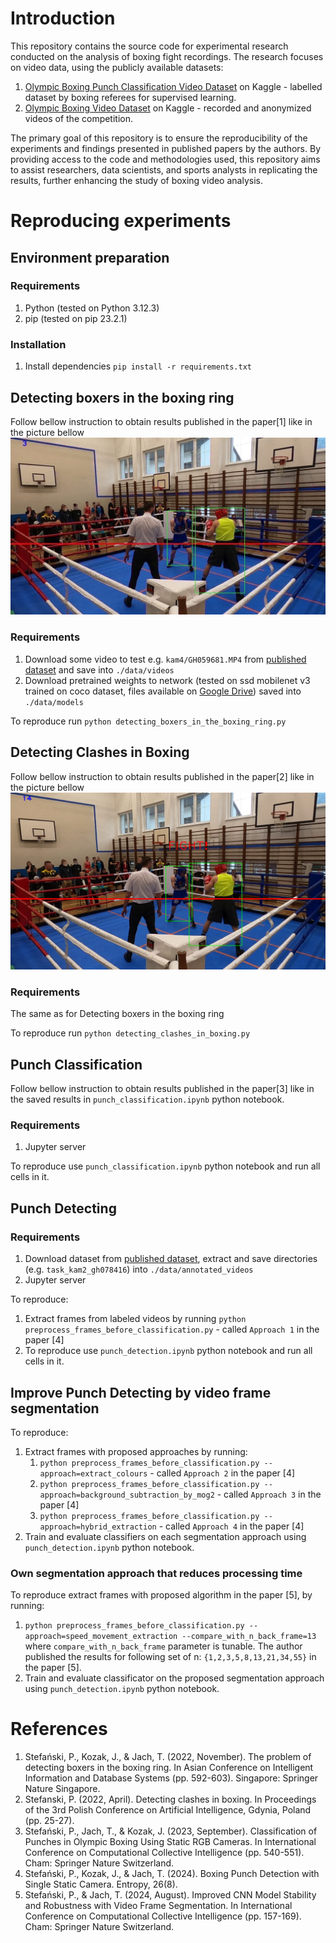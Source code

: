 # Introduction
This repository contains the source code for experimental research conducted on the analysis of boxing fight recordings. 
The research focuses on video data, using the publicly available datasets:
1. [Olympic Boxing Punch Classification Video Dataset](https://www.kaggle.com/datasets/piotrstefaskiue/olympic-boxing-punch-classification-video-dataset) on Kaggle - labelled dataset by boxing referees for supervised learning.
2. [Olympic Boxing Video Dataset](https://www.kaggle.com/datasets/piotrstefaskiue/olympic-boxing-video-dataset-unlabeled) on Kaggle - recorded and anonymized videos of the competition.

The primary goal of this repository is to ensure the reproducibility of the experiments and findings presented in published papers by the authors.
By providing access to the code and methodologies used, this repository aims to assist researchers, data scientists, and sports analysts in replicating the results, further enhancing the study of boxing video analysis.

# Reproducing experiments
## Environment preparation
### Requirements
1. Python (tested on Python 3.12.3)
2. pip (tested on pip 23.2.1)

### Installation
1. Install dependencies `pip install -r requirements.txt`

## Detecting boxers in the boxing ring
Follow bellow instruction to obtain results published in the paper[1] like in the picture bellow
![Boxer detecting example](./examples/detect_boxers.jpg)

### Requirements
1. Download some video to test e.g. `kam4/GH059681.MP4` from [published dataset](https://www.kaggle.com/datasets/piotrstefaskiue/olympic-boxing-video-dataset-unlabeled) and save into `./data/videos`
2. Download pretrained weights to network (tested on ssd mobilenet v3 trained on coco dataset, files available on [Google Drive](https://drive.google.com/drive/folders/1TB3rL7pTCSQhcGYloc-jTIk1l_GvwEeE?usp=sharing)) saved into `./data/models`

To reproduce run `python detecting_boxers_in_the_boxing_ring.py`

## Detecting Clashes in Boxing
Follow bellow instruction to obtain results published in the paper[2] like in the picture bellow
![Clash detecting example](./examples/clash_detecting.png)

### Requirements
The same as for Detecting boxers in the boxing ring

To reproduce run `python detecting_clashes_in_boxing.py`

## Punch Classification
Follow bellow instruction to obtain results published in the paper[3] like in the saved results in `punch_classification.ipynb` python notebook.

### Requirements
1. Jupyter server

To reproduce use `punch_classification.ipynb` python notebook and run all cells in it.

## Punch Detecting
### Requirements
1. Download dataset from [published dataset](https://www.kaggle.com/datasets/piotrstefaskiue/olympic-boxing-punch-classification-video-dataset), extract and save directories (e.g. `task_kam2_gh078416`) into `./data/annotated_videos`
2. Jupyter server

To reproduce:
1. Extract frames from labeled videos by running `python preprocess_frames_before_classification.py` - called `Approach 1` in the paper [4]
2. To reproduce use `punch_detection.ipynb` python notebook and run all cells in it.

## Improve Punch Detecting by video frame segmentation
To reproduce:
1. Extract frames with proposed approaches by running:
   1. `python preprocess_frames_before_classification.py --approach=extract_colours` - called `Approach 2` in the paper [4]
   2. `python preprocess_frames_before_classification.py --approach=background_subtraction_by_mog2` - called `Approach 3` in the paper [4]
   3. `python preprocess_frames_before_classification.py --approach=hybrid_extraction` - called `Approach 4` in the paper [4]
2. Train and evaluate classifiers on each segmentation approach using `punch_detection.ipynb` python notebook.

### Own segmentation approach that reduces processing time
To reproduce extract frames with proposed algorithm in the paper [5], by running:

1. `python preprocess_frames_before_classification.py --approach=speed_movement_extraction --compare_with_n_back_frame=13` where `compare_with_n_back_frame` parameter is tunable. The author published the results for following set of n: `{1,2,3,5,8,13,21,34,55}` in the paper [5].
2. Train and evaluate classificator on the proposed segmentation approach using `punch_detection.ipynb` python notebook.

# References
1. Stefański, P., Kozak, J., & Jach, T. (2022, November). The problem of detecting boxers in the boxing ring. In Asian Conference on Intelligent Information and Database Systems (pp. 592-603). Singapore: Springer Nature Singapore.
2. Stefanski, P. (2022, April). Detecting clashes in boxing. In Proceedings of the 3rd Polish Conference on Artificial Intelligence, Gdynia, Poland (pp. 25-27).
3. Stefański, P., Jach, T., & Kozak, J. (2023, September). Classification of Punches in Olympic Boxing Using Static RGB Cameras. In International Conference on Computational Collective Intelligence (pp. 540-551). Cham: Springer Nature Switzerland.
4. Stefański, P., Kozak, J., & Jach, T. (2024). Boxing Punch Detection with Single Static Camera. Entropy, 26(8).
5. Stefański, P., & Jach, T. (2024, August). Improved CNN Model Stability and Robustness with Video Frame Segmentation. In International Conference on Computational Collective Intelligence (pp. 157-169). Cham: Springer Nature Switzerland.